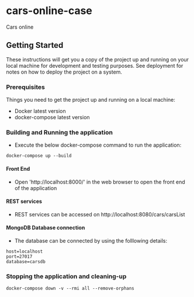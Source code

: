 # cars-online-case

Cars online

## Getting Started

These instructions will get you a copy of the project up and running on your local machine for development and testing purposes. See deployment for notes on how to deploy the project on a system.

### Prerequisites

Things you need to get the project up and running on a local machine:

* Docker latest version
* docker-compose latest version

### Building and Running the application

* Execute the below docker-compose command to run the application:
```
docker-compose up --build
```

#### Front End

* Open 'http://localhost:8000/' in the web browser to open the front end of the application

#### REST services

* REST services can be accessed on http://localhost:8080/cars/carsList

#### MongoDB Database connection

* The database can be connected by using the folllowing details:
```
host=localhost
port=27017
database=carsdb
```


### Stopping the application and cleaning-up
```
docker-compose down -v --rmi all --remove-orphans
```